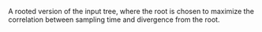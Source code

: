 A rooted version of the input tree, where the root is chosen to maximize the correlation between sampling time and divergence from the root.